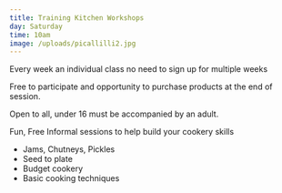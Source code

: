 ```yaml
---
title: Training Kitchen Workshops
day: Saturday
time: 10am
image: /uploads/picallilli2.jpg
---
```

<!--StartFragment-->

Every week an individual class no need to sign up for multiple weeks

F﻿ree to participate and opportunity to purchase products at the end of session.

<!--StartFragment-->

Open to all, under 16 must be accompanied by an adult.

Fun, Free Informal sessions to help build your cookery skills

<!--EndFragment-->

<!--StartFragment-->

* Jams, Chutneys, Pickles
* Seed to plate
* Budget cookery
* Basic cooking techniques

<!--EndFragment-->

<!--EndFragment-->